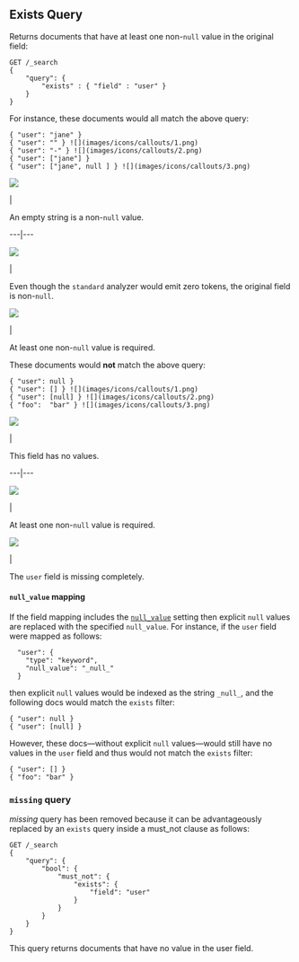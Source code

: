 ## Exists Query

Returns documents that have at least one non-`null` value in the original field:
    
    
    GET /_search
    {
        "query": {
            "exists" : { "field" : "user" }
        }
    }

For instance, these documents would all match the above query:
    
    
    { "user": "jane" }
    { "user": "" } ![](images/icons/callouts/1.png)
    { "user": "-" } ![](images/icons/callouts/2.png)
    { "user": ["jane"] }
    { "user": ["jane", null ] } ![](images/icons/callouts/3.png)

![](images/icons/callouts/1.png)

| 

An empty string is a non-`null` value.   
  
---|---  
  
![](images/icons/callouts/2.png)

| 

Even though the `standard` analyzer would emit zero tokens, the original field is non-`null`.   
  
![](images/icons/callouts/3.png)

| 

At least one non-`null` value is required.   
  
These documents would **not** match the above query:
    
    
    { "user": null }
    { "user": [] } ![](images/icons/callouts/1.png)
    { "user": [null] } ![](images/icons/callouts/2.png)
    { "foo":  "bar" } ![](images/icons/callouts/3.png)

![](images/icons/callouts/1.png)

| 

This field has no values.   
  
---|---  
  
![](images/icons/callouts/2.png)

| 

At least one non-`null` value is required.   
  
![](images/icons/callouts/3.png)

| 

The `user` field is missing completely.   
  
#### `null_value` mapping

If the field mapping includes the [`null_value`](null-value.html) setting then explicit `null` values are replaced with the specified `null_value`. For instance, if the `user` field were mapped as follows:
    
    
      "user": {
        "type": "keyword",
        "null_value": "_null_"
      }

then explicit `null` values would be indexed as the string `_null_`, and the following docs would match the `exists` filter:
    
    
    { "user": null }
    { "user": [null] }

However, these docs—without explicit `null` values—would still have no values in the `user` field and thus would not match the `exists` filter:
    
    
    { "user": [] }
    { "foo": "bar" }

### `missing` query

 _missing_ query has been removed because it can be advantageously replaced by an `exists` query inside a must_not clause as follows:
    
    
    GET /_search
    {
        "query": {
            "bool": {
                "must_not": {
                    "exists": {
                        "field": "user"
                    }
                }
            }
        }
    }

This query returns documents that have no value in the user field.
